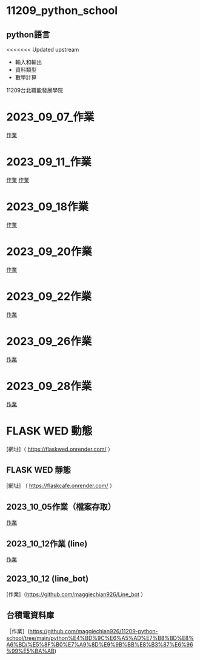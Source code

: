 # 11209_python_school

## python語言

<<<<<<< Updated upstream

- 輸入和輸出
- 資料類型
- 數學計算

11209台北職能發展學院

# 2023_09_07_作業

[作業](https://github.com/maggiechian926/20230907markdown)

# 2023_09_11_作業

[作業](.//python作業總覽/數值計算與資料輸入.ipynb)
[作業](.//python作業總覽/python基礎與資料輸出.ipynb)

# 2023_09_18作業

[作業](.//python作業總覽/2023.09.18.作業.ipynb)
# 2023_09_20作業

[作業](.//python作業總覽/2023.09.20BMI.ipynb)

# 2023_09_22作業
[作業](.//python作業總覽/2023.09.22_作業.ipynb)

# 2023_09_26作業
[作業](.//python作業總覽/2023.09.26作業.ipynb)

# 2023_09_28作業
[作業](.//python作業總覽/2023.09.28作業.ipynb)

# FLASK WED 動態
[網址]（ https://flaskwed.onrender.com/ ）

## FLASK WED 靜態
[網址] （ https://flaskcafe.onrender.com/ ）

## 2023_10_05作業（檔案存取）
[作業](.//python作業總覽/檔案存取/2023.10.05作業.ipynb)

## 2023_10_12作業 (line)
[作業](.//python作業總覽/line)

## 2023_10_12 (line_bot)
[作業]（https://github.com/maggiechian926/Line_bot ）

## 台積電資料庫
［作業］(https://github.com/maggiechian926/11209-python-school/tree/main/python%E4%BD%9C%E6%A5%AD%E7%B8%BD%E8%A6%BD/%E5%8F%B0%E7%A9%8D%E9%9B%BB%E8%B3%87%E6%96%99%E5%BA%AB)